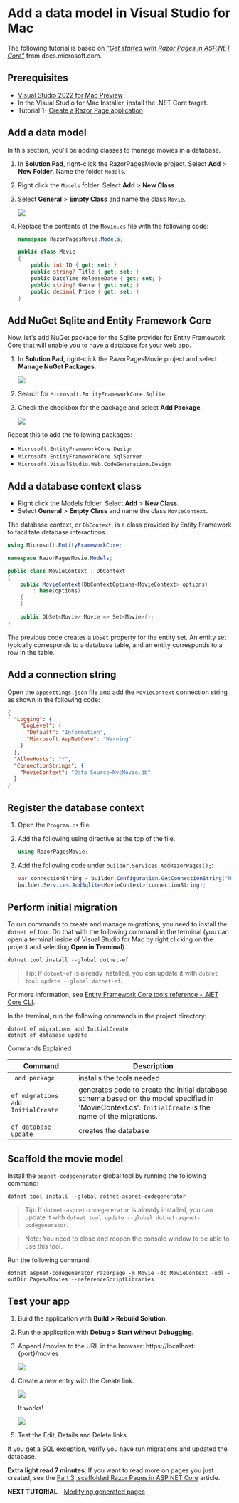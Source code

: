 # Add a data model in Visual Studio for Mac

The following tutorial is based on [*"Get started with Razor Pages in ASP.NET Core"*](https://docs.microsoft.com/aspnet/core/tutorials/razor-pages/razor-pages-start) from docs.microsoft.com.

## Prerequisites

* [Visual Studio 2022 for Mac Preview](https://visualstudio.microsoft.com/vs/mac/preview/?wt.mc_id=adw-brand&gclid=Cj0KCQjwqYfWBRDPARIsABjQRYwLe3b9dJMixA98s8nS8QfuNBKGsiRVRXzB93fe4E27LGK5KLrGcnYaAgdREALw_wcB)
* In the Visual Studio for Mac Installer, install the .NET Core target.
* Tutorial 1- [Create a Razor Page application](../1-Create%20a%20Razor%20Page/Create-a-Razorpage-VSMac.md)

## Add a data model

In this section, you'll be adding classes to manage movies in a database.

1. In **Solution Pad**, right-click the RazorPagesMovie project. Select **Add** > **New Folder**. Name the folder `Models`.
1. Right click the `Models` folder. Select **Add** > **New Class**.
1. Select **General** > **Empty Class** and name the class `Movie`.

    ![](images/addclass-vsmac.png)

1. Replace the contents of the `Movie.cs` file with the following code:

    ```csharp
    namespace RazorPagesMovie.Models;
    
    public class Movie
    {
        public int ID { get; set; }
        public string? Title { get; set; }
        public DateTime ReleaseDate { get; set; }
        public string? Genre { get; set; }
        public decimal Price { get; set; }
    }
    ```

## Add NuGet Sqlite and Entity Framework Core

Now, let's add NuGet package for the Sqlite provider for Entity Framework Core that will enable you to have a database for your web app.

1. In **Solution Pad**, right-click the RazorPagesMovie project and select **Manage NuGet Packages**.

    ![](images/add-package-menu-vsmac.png)

1. Search for `Microsoft.EntityFrameworkCore.Sqlite`.
1. Check the checkbox for the package and select **Add Package**.

    ![](images/add-package-vsmac.png)

Repeat this to add the following packages:

* `Microsoft.EntityFrameworkCore.Design`
* `Microsoft.EntityFrameworkCore.SqlServer`
* `Microsoft.VisualStudio.Web.CodeGeneration.Design`

## Add a database context class

* Right click the Models folder. Select **Add** > **New Class**.
* Select **General** > **Empty Class** and name the class `MovieContext`.

The database context, or `DbContext`, is a class provided by Entity Framework to facilitate database interactions.

``` cs
using Microsoft.EntityFrameworkCore;

namespace RazorPagesMovie.Models;

public class MovieContext : DbContext 
{
    public MovieContext(DbContextOptions<MovieContext> options) 
        : base(options) 
    {
    }

    public DbSet<Movie> Movie => Set<Movie>();
}
```

The previous code creates a `DbSet`  property for the entity set. An entity set typically corresponds to a database table, and an entity corresponds to a row in the table.

## Add a connection string

Open the `appsettings.json` file and add the `MovieContext` connection string as shown in the following code:

``` json
{
  "Logging": {
    "LogLevel": {
      "Default": "Information",
      "Microsoft.AspNetCore": "Warning"
    }
  },
  "AllowHosts": "*",
  "ConnectionStrings": {
    "MovieContext": "Data Source=MvcMovie.db"
  }
}
```

## Register the database context

1. Open the `Program.cs` file.
2. Add the following using directive at the top of the file.

   ```cs
   using RazorPagesMovie;
   ```

3. Add the following code under `builder.Services.AddRazorPages();`:

    ``` cs
    var connectionString = builder.Configuration.GetConnectionString("MovieContext");
    builder.Services.AddSqlite<MovieContext>(connectionString);
    ```

## Perform initial migration

To run commands to create and manage migrations, you need to install the `dotnet ef` tool. Do that with the following command in the terminal (you can open a terminal inside of Visual Studio for Mac by right clicking on the project and selecting **Open in Terminal**).

```console
dotnet tool install --global dotnet-ef
```

> Tip:
> If `dotnet-ef` is already installed, you can update it with `dotnet tool update --global dotnet-ef`.

For more information, see [Entity Framework Core tools reference - .NET Core CLI](https://docs.microsoft.com/ef/core/cli/dotnet).

In the terminal, run the following commands in the project directory:

 ```console
dotnet ef migrations add InitialCreate
dotnet ef database update
```

Commands Explained

| Command       |Description       |
| ------------- |-------------|
| ` add package`    | installs the tools needed |
| `ef migrations add InitialCreate`     | generates code to create the initial database schema based on the model specified in 'MovieContext.cs'. `InitialCreate` is the name of the migrations. |  
|`ef database update` | creates the database      |

## Scaffold the movie model

Install the `aspnet-codegenerator` global tool by running the following command:

 ```console
dotnet tool install --global dotnet-aspnet-codegenerator
```

> Tip:
> If `dotnet-aspnet-codegenerator` is already installed, you can update it with `dotnet tool update --global dotnet-aspnet-codegenerator`.

> Note:
> You need to close and reopen the console window to be able to use this tool.

Run the following command:

`dotnet aspnet-codegenerator razorpage -m Movie -dc MovieContext -udl -outDir Pages/Movies --referenceScriptLibraries`

## Test your app

1. Build the application with **Build > Rebuild Solution**.
1. Run the application with **Debug > Start without Debugging**.
1. Append /movies to the URL in the browser: https://localhost:{port}/movies

    ![](images/moviespage.PNG)

1. Create a new entry with the Create link.

    ![](images/createnew.PNG)

    It works!

    ![](images/newentry.PNG)

1. Test the Edit, Details and Delete links
  
If you get a SQL exception, verify you have run migrations and updated the database.

**Extra light read 7 minutes**: If you want to read more on pages you just created, see the [Part 3, scaffolded Razor Pages in ASP.NET Core](https://docs.microsoft.com/aspnet/core/tutorials/razor-pages-vsc/page) article.

**NEXT TUTORIAL** - [Modifying generated pages](../3-Update%20Pages/update-VSMac.md)
